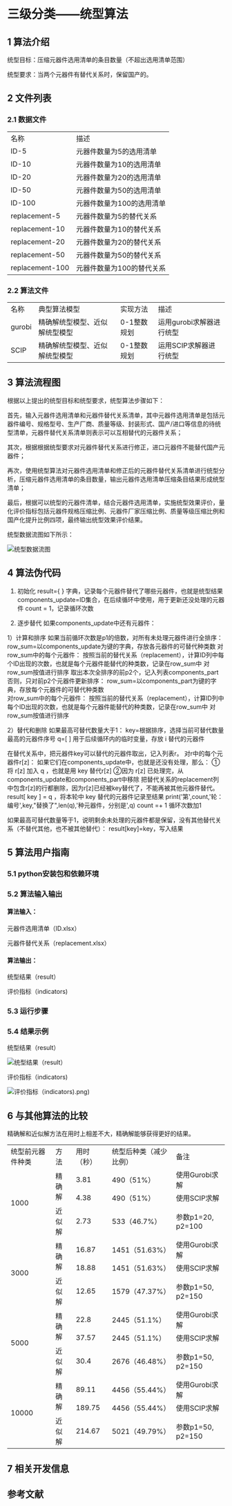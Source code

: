 # **三级分类——统型算法**

## **1 算法介绍**
统型目标：压缩元器件选用清单的条目数量（不超出选用清单范围）

统型要求：当两个元器件有替代关系时，保留国产的。

## **2 文件列表**
### 2.1 数据文件
<table>
   <tr>
      <td>名称</td>
      <td>描述</td>
   </tr>
   <tr>
      <td>ID-5</td>
      <td>元器件数量为5的选用清单</td>
   </tr>
   <tr>
      <td>ID-10</td>
      <td>元器件数量为10的选用清单</td>
   </tr>
   <tr>
      <td>ID-20</td>
      <td>元器件数量为20的选用清单</td>
   </tr>
   <tr>
      <td>ID-50</td>
      <td>元器件数量为50的选用清单</td>
   </tr>
   <tr>
      <td>ID-100</td>
      <td>元器件数量为100的选用清单</td>
   </tr>
   <tr>
      <td>replacement-5</td>
      <td>元器件数量为5的替代关系</td>
   </tr>
   <tr>
      <td>replacement-10</td>
      <td>元器件数量为10的替代关系</td>
   </tr>
   <tr>
      <td>replacement-20</td>
      <td>元器件数量为20的替代关系</td>
   </tr>
   <tr>
      <td>replacement-50</td>
      <td>元器件数量为50的替代关系</td>
   </tr>
   <tr>
      <td>replacement-100</td>
      <td>元器件数量为100的替代关系</td>
   </tr>
</table>

### 2.2 算法文件
<table>
   <tr>
      <td>名称</td>
      <td>典型算法模型</td>
      <td>实现方法</td>
      <td>描述</td>
   </tr>
   <tr>
      <td>gurobi</td>
      <td>精确解统型模型、近似解统型模型</td>
      <td>0-1整数规划</td>
      <td>运用gurobi求解器进行统型</td>
   </tr>
   <tr>
      <td>SCIP</td>
      <td>精确解统型模型、近似解统型模型</td>
      <td>0-1整数规划</td>
      <td>运用SCIP求解器进行统型</td>
   </tr>
</table>

## **3 算法流程图**
根据以上提出的统型目标和统型要求，统型算法步骤如下：

首先，输入元器件选用清单和元器件替代关系清单，其中元器件选用清单是包括元器件编号、规格型号、生产厂商、质量等级、封装形式、国产/进口等信息的待统型清单，元器件替代关系清单则表示可以互相替代的元器件关系；

其次，根据根据统型要求对元器件替代关系进行修正，进口元器件不能替代国产元器件；

再次，使用统型算法对元器件选用清单和修正后的元器件替代关系清单进行统型分析，压缩元器件选用清单的条目数量，输出元器件选用清单压缩条目结果形成统型清单；

最后，根据可以统型的元器件清单，结合元器件选用清单，实施统型效果评价，量化评价指标包括元器件规格压缩比例、元器件厂家压缩比例、质量等级压缩比例和国产化提升比例四项，最终输出统型效果评价结果。

统型数据流图如下所示：

![统型数据流图](/统型数据流图.png)

## **4 算法伪代码**
1.	初始化
result={ } 字典，记录每个元器件替代了哪些元器件，也就是统型结果
components_update=ID集合，在后续循环中使用，用于更新还没处理的元器件
count = 1，记录循环次数

2.	逐步替代
如果components_update中还有元器件：
 
1）计算和排序
如果当前循环次数是p1的倍数，对所有未处理元器件进行全排序：
row_sum=以components_update为键的字典，存放各元器件的可替代种类数
对row_sum中的每个元器件：
按照当前的替代关系（replacement），计算ID列中每个ID出现的次数，也就是每个元器件能替代的种类数，记录在row_sum中
对row_sum按值进行排序
取出本次全排序的前p2个，记入列表components_part
否则，只对前p2个元器件更新排序：
row_sum=以components_part为键的字典，存放每个元器件的可替代种类数        
对row_sum中的每个元器件：
按照当前的替代关系（replacement），计算ID列中每个ID出现的次数，也就是每个元器件能替代的种类数，记录在row_sum中
对row_sum按值进行排序
 
2）替代和删除
如果最高可替代数量大于1：
key=根据排序，选择当前可替代数量最高的元器件序号 
q=[ ] 用于后续循环内的临时变量，存放 i 替代的元器件
 
在替代关系中，把元器件key可以替代的元器件取出，记入列表r。
对r中的每个元器件r[z]：
如果它们在components_update中，也就是还没有处理，那么：
①将 r[z] 加入 q ，也就是用 key 替代r[z]
②因为 r[z] 已处理完，从components_update和components_part中移除
把替代关系的replacement列中包含r[z]的行都删除，因为r[z]已经被key替代了，不能再被其他元器件替代。
result[ key ] = q ，将本轮中 key 替代的元器件记录至结果
print('第',count,'轮：编号',key,"替换了",len(q),'种元器件，分别是',q)
count =+ 1 循环次数加1
 
如果最高可替代数量等于1，说明剩余未处理的元器件都是保留，没有其他替代关系（不替代其他，也不被其他替代）：
result[key]=key，写入结果


## **5 算法用户指南**
### 5.1 python安装包和依赖环境

### 5.2 算法输入输出
#### 算法输入：
元器件选用清单（ID.xlsx）

元器件替代关系（replacement.xlsx）

#### 算法输出：
统型结果（result）

评价指标（indicators)

### 5.3 运行步骤


### 5.4 结果示例
统型结果（result）

![统型结果（result）](/统型结果（result）.png)

评价指标（indicators)

![评价指标（indicators)](/评价指标（indicators).png)

## **6 与其他算法的比较**
精确解和近似解方法在用时上相差不大，精确解能够获得更好的结果。

<table>
   <tr>
      <td>统型前元器件种类</td>
      <td>方法</td>
      <td>用时（秒）</td>
      <td>统型后种类（减少比例）</td>
      <td>备注</td>
   </tr>
   <tr>
      <td rowspan="3">1000</td>
      <td rowspan="2">精确解</td>
      <td>3.81</td>
      <td>490（51%）</td>
      <td>使用Gurobi求解</td>
   </tr>
   <tr>
      <td>4.38</td>
      <td>490（51%）</td>
      <td>使用SCIP求解</td>
   </tr>
   <tr>
      <td>近似解</td>
      <td>2.73</td>
      <td>533（46.7%）</td>
      <td>参数p1=20, p2=100</td>
   </tr>
   <tr>
      <td rowspan="3">3000</td>
      <td rowspan="2">精确解</td>
      <td>16.87</td>
      <td>1451（51.63%）</td>
      <td>使用Gurobi求解</td>
   </tr>
   <tr>
      <td>18.88</td>
      <td>1451（51.63%）</td>
      <td>使用SCIP求解</td>
   </tr>
   <tr>
      <td>近似解</td>
      <td>12.65</td>
      <td>1579（47.37%）</td>
      <td>参数p1=50, p2=150</td>
   </tr>
   <tr>
      <td rowspan="3">5000</td>
      <td rowspan="2">精确解</td>
      <td>22.8</td>
      <td>2445（51.1%）</td>
      <td>使用Gurobi求解</td>
   </tr>
   <tr>
      <td>37.57</td>
      <td>2445（51.1%）</td>
      <td>使用SCIP求解</td>
   </tr>
   <tr>
      <td>近似解</td>
      <td>30.4</td>
      <td>2676（46.48%）</td>
      <td>参数p1=50, p2=150</td>
   </tr>
   <tr>
      <td rowspan="3">10000</td>
      <td rowspan="2">精确解</td>
      <td>89.11</td>
      <td>4456（55.44%）</td>
      <td>使用Gurobi求解</td>
   </tr>
   <tr>
      <td>189.75</td>
      <td>4456（55.44%）</td>
      <td>使用SCIP求解</td>
   </tr>
   <tr>
      <td>近似解</td>
      <td>214.67</td>
      <td>5021（49.79%）</td>
      <td>参数p1=50, p2=150</td>
   </tr>
</table>

## **7 相关开发信息**


## **参考文献**


